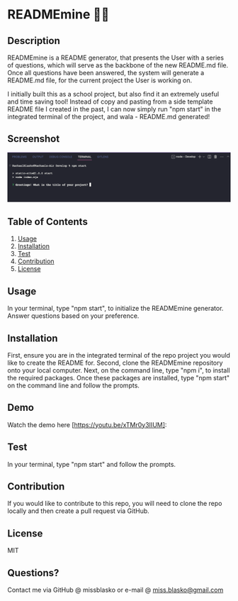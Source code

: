 # READMEmine ✍🏼

## Description
READMEmine is a README generator, that presents the User with a series of questions, which will serve as the backbone of the new README.md file. Once all questions have been answered, the system will generate a README.md file, for the current project the User is working on.

I initially built this as a school project, but also find it an extremely useful and time saving tool! Instead of copy and pasting from a side template README file I created in the past, I can now simply run "npm start" in the integrated terminal of the project, and wala - README.md generated!

## Screenshot
![ALT](/assets/SS-READEMEmine1.png)

## Table of Contents
1. [Usage](#usage)
2. [Installation](#installation)
3. [Test](#test)
4. [Contribution](#contribution)
5. [License](#license)

## Usage
In your terminal, type "npm start", to initialize the READMEmine generator. Answer questions based on your preference.
## Installation
First, ensure you are in the integrated terminal of the repo project you would like to create the README for. Second, clone the READMEmine repository onto your local computer. Next, on the command line, type "npm i", to install the required packages. Once these packages are installed, type "npm start" on the command line and follow the prompts.
## Demo
Watch the demo here [https://youtu.be/xTMr0y3IIUM]: 
## Test
In your terminal, type "npm start" and follow the prompts.
## Contribution
If you would like to contribute to this repo, you will need to clone the repo locally and then create a pull request via GitHub.
## License
  MIT
## Questions?
Contact me via GitHub @ missblasko or e-mail @ miss.blasko@gmail.com